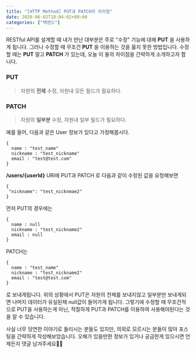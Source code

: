 ```yaml
---
title: "[HTTP Method] PUT과 PATCH의 차이점"
date: 2020-06-02T18:04:02+09:00
categories: ["백엔드"]
---
```

RESTful API를 설계할 때 내가 만난 대부분은 주로 "수정" 기능에 대헤 **PUT** 을 사용하게 됩니다. 그러나 수정할 때 무조건 **PUT** 을 이용하는 것을 옳지 못한 방법입니다. 수정할 때는 **PUT** 말고 **PATCH** 가 있는데, 오늘 이 둘의 차이점을 간략하게 소개하고자 합니다.


### PUT

> 자원의 **전체** 수정, 자원내 모든 필드가 필요하다.


### PATCH

> 자원의 **일부분** 수정, 자원내 일부 필드가 필요하다.


예를 들어, 다음과 같은 User 정보가 있다고 가정해봅시다.

~~~
{
  name : "test_name"
  nickname : "test_nickname"
  email : "test@test.com"
}
~~~

**/users/{userId}** URl에 PUT과 PATCH 로 다음과 같이 수정된 값을 요청해보면

~~~
{   
 "nickname": "test_nicknmae2"
}
~~~


먼저 PUT의 경우에는

~~~
{
  name : null
  nickname : "test_nickname2"
  email : null
}
~~~

PATCH는

~~~
{
  name : "test_name"
  nickname : "test_nickname2"
  email : "test@test.com"
}
~~~

로 보내게됩니다. 위의 상황에서 PUT은 자원의 전체를 보내지않고 일부분만 보내게되면 나머지 데이터가 유실된채 null값이 들어가게 됩니다. 그렇기에 수정할 때 무조건적으로 PUT을 사용하는게 아닌, 적절하게 PUT과 PATCH를 이용하여 사용해야된다는 것을 알 수 있습니다.

사실 너무 당연한 이야기로 들리시는 분들도 있지만, 의외로 모르시는 분들이 많아 포스팅을 간략하게 작성해보았습니다. 오해가 있을만한 정보가 있거나 궁금한게 있으시면 언제든지 댓글 남겨주세요🙋‍♂️
